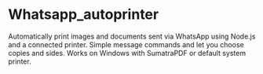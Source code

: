 # Whatsapp_autoprinter
Automatically print images and documents sent via WhatsApp using Node.js and a connected printer. Simple message commands and let you choose copies and sides. Works on Windows with SumatraPDF or default system printer.
